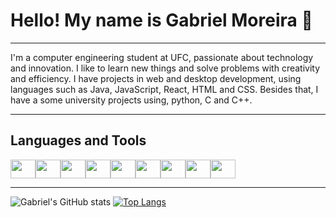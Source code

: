 # Hello! My name is Gabriel Moreira 👋
<hr>

I'm a computer engineering student at UFC, passionate about technology and innovation. I like to learn new things and solve problems with creativity and efficiency. I have projects in web and desktop development, using languages such as Java, JavaScript, React, HTML and CSS. Besides that, I have a some university projects using, python, C and C++.

<hr>

## Languages and Tools
<div style = "display: flex"> <hr>
  <img height = "30" width = "40" src="https://cdn.jsdelivr.net/gh/devicons/devicon/icons/css3/css3-original.svg" />
  <img height = "30" width = "40" src="https://cdn.jsdelivr.net/gh/devicons/devicon/icons/java/java-original.svg" />
  <img height = "30" width = "40" src="https://cdn.jsdelivr.net/gh/devicons/devicon/icons/javascript/javascript-original.svg" />
  <img height = "30" width = "40" src="https://cdn.jsdelivr.net/gh/devicons/devicon/icons/react/react-original.svg" />
  <img height = "30" width = "40" src="https://cdn.jsdelivr.net/gh/devicons/devicon/icons/html5/html5-original.svg" />
  <img height = "30" width = "40" src="https://cdn.jsdelivr.net/gh/devicons/devicon/icons/css3/css3-original.svg" />
  <img height = "30" width = "40" src="https://cdn.jsdelivr.net/gh/devicons/devicon/icons/python/python-original.svg" />
  <img height = "30" width = "40" src="https://cdn.jsdelivr.net/gh/devicons/devicon/icons/c/c-original.svg" />
  <img height = "30" width = "40" src="https://cdn.jsdelivr.net/gh/devicons/devicon/icons/cplusplus/cplusplus-original.svg" />
</div>          
<hr>

![Gabriel's GitHub stats](https://github-readme-stats.vercel.app/api?username=gabrimoreira\&rank_icon=github)
[![Top Langs](https://github-readme-stats.vercel.app/api/top-langs/?username=gabrimoreira&layout=donut)](https://github.com/gabrimoreira/github-readme-stats)

